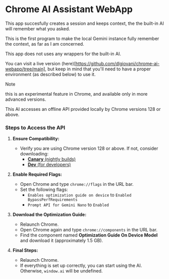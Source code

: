 # Chrome AI Assistant WebApp

This app succesfully creates a session and keeps context, the the built-in AI will remember what you asked.

This is the first program to make the local Gemini instance fully remember the context, as far as I am concerned.

This app does not uses any wrappers for the built-in AI.

You can visit a live version (here)[https://github.com/dlgiovani/chrome-ai-webapp/tree/main], but keep in mind that you'll need to have a proper environment (as described below) to use it.

> [!NOTE]
> this is an experimental feature in Chrome, and available only in more advanced versions.

This AI accesses an offline API provided locally by Chrome versions 128 or above.

### Steps to Access the API

1. **Ensure Compatibility:**
   - Verify you are using Chrome version 128 or above. If not, consider downloading:
     - [**Canary** (nightly builds)](https://www.google.com/chrome/canary/)
     - [**Dev** (for developers)](https://www.google.com/chrome/dev/)

2. **Enable Required Flags:**
   - Open Chrome and type `chrome://flags` in the URL bar.
   - Set the following flags:
     - `Enables optimization guide on device` to `Enabled BypassPerfRequirements`
     - `Prompt API for Gemini Nano` to `Enabled`

3. **Download the Optimization Guide:**
   - Relaunch Chrome.
   - Open Chrome again and type `chrome://components` in the URL bar.
   - Find the component named **Optimization Guide On Device Model** and download it (approximately 1.5 GB).

4. **Final Steps:**
   - Relaunch Chrome.
   - If everything is set up correctly, you can start using the AI. Otherwise, `window.ai` will be undefined.
